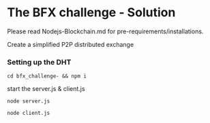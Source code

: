 # The BFX challenge - Solution

Please read Nodejs-Blockchain.md for pre-requirements/installations.

Create a simplified P2P distributed exchange

### Setting up the DHT

```
cd bfx_challenge- && npm i 
```

start the server.js & client.js

```
node server.js
```

```
node client.js
```
